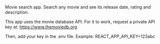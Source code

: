 Movie search app.
Search any movie and see its release date, rating and description.

This app uses the movie database API.
For it to work, request a private API key at: https://www.themoviedb.org

Then, add your key in the .env file.
Example: REACT_APP_API_KEY=123abc
